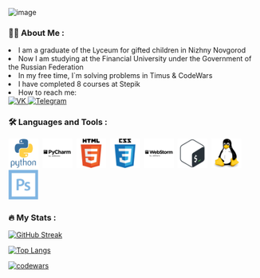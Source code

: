 

<!--
**True0O0Mary/True0O0Mary** is a ✨ _special_ ✨ repository because its `README.md` (this file) appears on your GitHub profile.

Here are some ideas to get you started:

- 🔭 I’m currently working on ...
- 🌱 I’m currently learning ...
- 👯 I’m looking to collaborate on ...
- 🤔 I’m looking for help with ...
- 💬 Ask me about ...
- 📫 How to reach me: ...
- 😄 Pronouns: ...
- ⚡ Fun fact: ...
-->
![image](https://user-images.githubusercontent.com/94931275/176416161-e50babf1-f9d6-4adb-96f1-16fd5486d638.png)


###  :woman_technologist: About Me : 
<div>
  <li> I am a graduate of the Lyceum for gifted children in Nizhny Novgorod
  <li> Now I am studying at the Financial University under the Government of the Russian Federation
  <li> In my free time, I`m solving problems in Timus & CodeWars
  <li> I have completed 8 courses at Stepik
  <li> How to reach me: 
  <br>  
    <a href="https://vk.com/falsemary">
    <img src="https://img.shields.io/badge/VK-blue?style=for-the-badge&logo=vk&logoColor=white" alt="VK"/>
  </a>
  <a href="https://t.me/FalseMary">
    <img src="https://img.shields.io/badge/Telegram-blue?style=for-the-badge&logo=telegram&logoColor=white" alt="Telegram"/>
  </a>

</div>

<div id="header" align="center">
 
  <!-- <p><img src="https://media.giphy.com/media/1C8bHHJturSx2/giphy.gif" width="50%" /></p>-->
</div>

### :hammer_and_wrench: Languages and Tools :
<div>
  <img src="https://raw.githubusercontent.com/devicons/devicon/1119b9f84c0290e0f0b38982099a2bd027a48bf1/icons/python/python-original-wordmark.svg" title="Python" alt="Python" width="60" height="60"/>&nbsp;
  <img src="https://raw.githubusercontent.com/devicons/devicon/1119b9f84c0290e0f0b38982099a2bd027a48bf1/icons/pycharm/pycharm-original-wordmark.svg" title="PyCharm" alt="PyCharm" width="60" height="60"/>&nbsp;
  <img src="https://raw.githubusercontent.com/devicons/devicon/1119b9f84c0290e0f0b38982099a2bd027a48bf1/icons/html5/html5-original-wordmark.svg" title="HTML5" alt="HTML5" width="60" height="60"/>&nbsp;
  <img src="https://raw.githubusercontent.com/devicons/devicon/1119b9f84c0290e0f0b38982099a2bd027a48bf1/icons/css3/css3-original-wordmark.svg" title="CSS" alt="CSS" width="60" height="60"/>&nbsp;
  <img src="https://raw.githubusercontent.com/devicons/devicon/1119b9f84c0290e0f0b38982099a2bd027a48bf1/icons/webstorm/webstorm-original-wordmark.svg" title="WebStorm" alt="WebStorm" width="60" height="60"/>&nbsp;
  <img src="https://raw.githubusercontent.com/devicons/devicon/1119b9f84c0290e0f0b38982099a2bd027a48bf1/icons/bash/bash-original.svg" title="Bash" alt="Bash" width="60" height="60"/>&nbsp;
  <img src="https://raw.githubusercontent.com/devicons/devicon/1119b9f84c0290e0f0b38982099a2bd027a48bf1/icons/linux/linux-original.svg" title="Linux" alt="Linux" width="60" height="60"/>&nbsp;
  <img src="https://raw.githubusercontent.com/devicons/devicon/1119b9f84c0290e0f0b38982099a2bd027a48bf1/icons/photoshop/photoshop-line.svg" title="Photoshop" alt="Photoshop" width="60" height="60"/>&nbsp; 
</div>

### :fire: My Stats :
[![GitHub Streak](http://github-readme-streak-stats.herokuapp.com?user=TrushkovaMary&theme=dark&background=000000)](https://git.io/streak-stats)

[![Top Langs](https://github-readme-stats.vercel.app/api/top-langs/?username=True0O0Mary)](https://github.com/anuraghazra/github-readme-stats)

[![codewars](https://www.codewars.com/users/True0O0Mary/badges/small)](https://www.codewars.com/users/True0O0Mary) 

<img src="https://komarev.com/ghpvc/?username=True0O0Mary&style=flat-square&color=blue" alt=""/>

